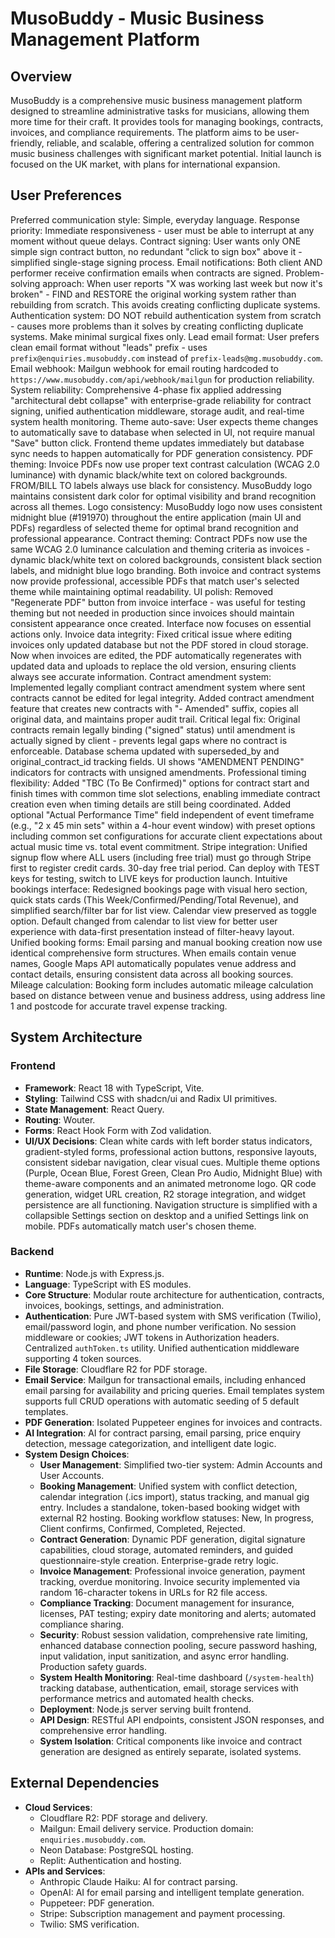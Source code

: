 # MusoBuddy - Music Business Management Platform

## Overview
MusoBuddy is a comprehensive music business management platform designed to streamline administrative tasks for musicians, allowing them more time for their craft. It provides tools for managing bookings, contracts, invoices, and compliance requirements. The platform aims to be user-friendly, reliable, and scalable, offering a centralized solution for common music business challenges with significant market potential. Initial launch is focused on the UK market, with plans for international expansion.

## User Preferences
Preferred communication style: Simple, everyday language.
Response priority: Immediate responsiveness - user must be able to interrupt at any moment without queue delays.
Contract signing: User wants only ONE simple sign contract button, no redundant "click to sign box" above it - simplified single-stage signing process.
Email notifications: Both client AND performer receive confirmation emails when contracts are signed.
Problem-solving approach: When user reports "X was working last week but now it's broken" - FIND and RESTORE the original working system rather than rebuilding from scratch. This avoids creating conflicting duplicate systems.
Authentication system: DO NOT rebuild authentication system from scratch - causes more problems than it solves by creating conflicting duplicate systems. Make minimal surgical fixes only.
Lead email format: User prefers clean email format without "leads" prefix - uses `prefix@enquiries.musobuddy.com` instead of `prefix-leads@mg.musobuddy.com`.
Email webhook: Mailgun webhook for email routing hardcoded to `https://www.musobuddy.com/api/webhook/mailgun` for production reliability.
System reliability: Comprehensive 4-phase fix applied addressing "architectural debt collapse" with enterprise-grade reliability for contract signing, unified authentication middleware, storage audit, and real-time system health monitoring.
Theme auto-save: User expects theme changes to automatically save to database when selected in UI, not require manual "Save" button click. Frontend theme updates immediately but database sync needs to happen automatically for PDF generation consistency.
PDF theming: Invoice PDFs now use proper text contrast calculation (WCAG 2.0 luminance) with dynamic black/white text on colored backgrounds. FROM/BILL TO labels always use black for consistency. MusoBuddy logo maintains consistent dark color for optimal visibility and brand recognition across all themes.
Logo consistency: MusoBuddy logo now uses consistent midnight blue (#191970) throughout the entire application (main UI and PDFs) regardless of selected theme for optimal brand recognition and professional appearance.
Contract theming: Contract PDFs now use the same WCAG 2.0 luminance calculation and theming criteria as invoices - dynamic black/white text on colored backgrounds, consistent black section labels, and midnight blue logo branding. Both invoice and contract systems now provide professional, accessible PDFs that match user's selected theme while maintaining optimal readability.
UI polish: Removed "Regenerate PDF" button from invoice interface - was useful for testing theming but not needed in production since invoices should maintain consistent appearance once created. Interface now focuses on essential actions only.
Invoice data integrity: Fixed critical issue where editing invoices only updated database but not the PDF stored in cloud storage. Now when invoices are edited, the PDF automatically regenerates with updated data and uploads to replace the old version, ensuring clients always see accurate information.
Contract amendment system: Implemented legally compliant contract amendment system where sent contracts cannot be edited for legal integrity. Added contract amendment feature that creates new contracts with "- Amended" suffix, copies all original data, and maintains proper audit trail. Critical legal fix: Original contracts remain legally binding ("signed" status) until amendment is actually signed by client - prevents legal gaps where no contract is enforceable. Database schema updated with superseded_by and original_contract_id tracking fields. UI shows "AMENDMENT PENDING" indicators for contracts with unsigned amendments.
Professional timing flexibility: Added "TBC (To Be Confirmed)" options for contract start and finish times with common time slot selections, enabling immediate contract creation even when timing details are still being coordinated. Added optional "Actual Performance Time" field independent of event timeframe (e.g., "2 x 45 min sets" within a 4-hour event window) with preset options including common set configurations for accurate client expectations about actual music time vs. total event commitment.
Stripe integration: Unified signup flow where ALL users (including free trial) must go through Stripe first to register credit cards. 30-day free trial period. Can deploy with TEST keys for testing, switch to LIVE keys for production launch.
Intuitive bookings interface: Redesigned bookings page with visual hero section, quick stats cards (This Week/Confirmed/Pending/Total Revenue), and simplified search/filter bar for list view. Calendar view preserved as toggle option. Default changed from calendar to list view for better user experience with data-first presentation instead of filter-heavy layout.
Unified booking forms: Email parsing and manual booking creation now use identical comprehensive form structures. When emails contain venue names, Google Maps API automatically populates venue address and contact details, ensuring consistent data across all booking sources.
Mileage calculation: Booking form includes automatic mileage calculation based on distance between venue and business address, using address line 1 and postcode for accurate travel expense tracking.

## System Architecture

### Frontend
- **Framework**: React 18 with TypeScript, Vite.
- **Styling**: Tailwind CSS with shadcn/ui and Radix UI primitives.
- **State Management**: React Query.
- **Routing**: Wouter.
- **Forms**: React Hook Form with Zod validation.
- **UI/UX Decisions**: Clean white cards with left border status indicators, gradient-styled forms, professional action buttons, responsive layouts, consistent sidebar navigation, clear visual cues. Multiple theme options (Purple, Ocean Blue, Forest Green, Clean Pro Audio, Midnight Blue) with theme-aware components and an animated metronome logo. QR code generation, widget URL creation, R2 storage integration, and widget persistence are all functioning. Navigation structure is simplified with a collapsible Settings section on desktop and a unified Settings link on mobile. PDFs automatically match user's chosen theme.

### Backend
- **Runtime**: Node.js with Express.js.
- **Language**: TypeScript with ES modules.
- **Core Structure**: Modular route architecture for authentication, contracts, invoices, bookings, settings, and administration.
- **Authentication**: Pure JWT-based system with SMS verification (Twilio), email/password login, and phone number verification. No session middleware or cookies; JWT tokens in Authorization headers. Centralized `authToken.ts` utility. Unified authentication middleware supporting 4 token sources.
- **File Storage**: Cloudflare R2 for PDF storage.
- **Email Service**: Mailgun for transactional emails, including enhanced email parsing for availability and pricing queries. Email templates system supports full CRUD operations with automatic seeding of 5 default templates.
- **PDF Generation**: Isolated Puppeteer engines for invoices and contracts.
- **AI Integration**: AI for contract parsing, email parsing, price enquiry detection, message categorization, and intelligent date logic.
- **System Design Choices**:
    - **User Management**: Simplified two-tier system: Admin Accounts and User Accounts.
    - **Booking Management**: Unified system with conflict detection, calendar integration (.ics import), status tracking, and manual gig entry. Includes a standalone, token-based booking widget with external R2 hosting. Booking workflow statuses: New, In progress, Client confirms, Confirmed, Completed, Rejected.
    - **Contract Generation**: Dynamic PDF generation, digital signature capabilities, cloud storage, automated reminders, and guided questionnaire-style creation. Enterprise-grade retry logic.
    - **Invoice Management**: Professional invoice generation, payment tracking, overdue monitoring. Invoice security implemented via random 16-character tokens in URLs for R2 file access.
    - **Compliance Tracking**: Document management for insurance, licenses, PAT testing; expiry date monitoring and alerts; automated compliance sharing.
    - **Security**: Robust session validation, comprehensive rate limiting, enhanced database connection pooling, secure password hashing, input validation, input sanitization, and async error handling. Production safety guards.
    - **System Health Monitoring**: Real-time dashboard (`/system-health`) tracking database, authentication, email, storage services with performance metrics and automated health checks.
    - **Deployment**: Node.js server serving built frontend.
    - **API Design**: RESTful API endpoints, consistent JSON responses, and comprehensive error handling.
    - **System Isolation**: Critical components like invoice and contract generation are designed as entirely separate, isolated systems.

## External Dependencies

- **Cloud Services**:
    - Cloudflare R2: PDF storage and delivery.
    - Mailgun: Email delivery service. Production domain: `enquiries.musobuddy.com`.
    - Neon Database: PostgreSQL hosting.
    - Replit: Authentication and hosting.
- **APIs and Services**:
    - Anthropic Claude Haiku: AI for contract parsing.
    - OpenAI: AI for email parsing and intelligent template generation.
    - Puppeteer: PDF generation.
    - Stripe: Subscription management and payment processing.
    - Twilio: SMS verification.